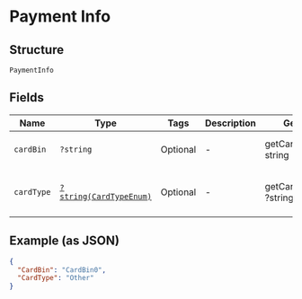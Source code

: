 
# Payment Info

## Structure

`PaymentInfo`

## Fields

| Name | Type | Tags | Description | Getter | Setter |
|  --- | --- | --- | --- | --- | --- |
| `cardBin` | `?string` | Optional | - | getCardBin(): ?string | setCardBin(?string cardBin): void |
| `cardType` | [`?string(CardTypeEnum)`](../../doc/models/card-type-enum.md) | Optional | - | getCardType(): ?string | setCardType(?string cardType): void |

## Example (as JSON)

```json
{
  "CardBin": "CardBin0",
  "CardType": "Other"
}
```

